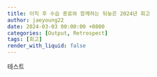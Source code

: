 ```yaml
---
title: 이직 후 수습 종료와 함께하는 뒤늦은 2024년 회고
author: jaeyoung22
date: 2024-03-03 00:00:00 +0800
categories: [Output, Retrospect]
tags: [회고]
render_with_liquid: false
---
```


테스트

